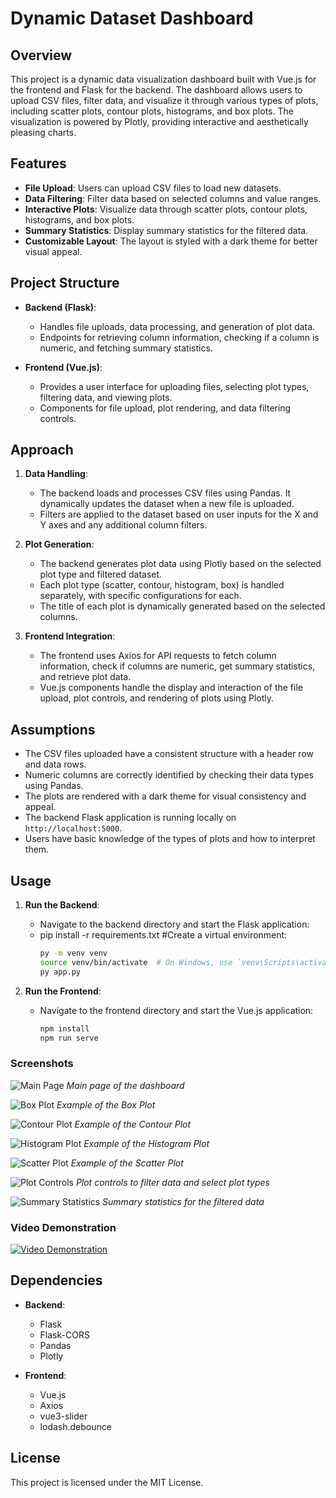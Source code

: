 # Dynamic Dataset Dashboard

## Overview
This project is a dynamic data visualization dashboard built with Vue.js for the frontend and Flask for the backend. The dashboard allows users to upload CSV files, filter data, and visualize it through various types of plots, including scatter plots, contour plots, histograms, and box plots. The visualization is powered by Plotly, providing interactive and aesthetically pleasing charts.

## Features
- **File Upload**: Users can upload CSV files to load new datasets.
- **Data Filtering**: Filter data based on selected columns and value ranges.
- **Interactive Plots**: Visualize data through scatter plots, contour plots, histograms, and box plots.
- **Summary Statistics**: Display summary statistics for the filtered data.
- **Customizable Layout**: The layout is styled with a dark theme for better visual appeal.

## Project Structure

- **Backend (Flask)**: 
  - Handles file uploads, data processing, and generation of plot data.
  - Endpoints for retrieving column information, checking if a column is numeric, and fetching summary statistics.
  
- **Frontend (Vue.js)**:
  - Provides a user interface for uploading files, selecting plot types, filtering data, and viewing plots.
  - Components for file upload, plot rendering, and data filtering controls.

## Approach

1. **Data Handling**: 
   - The backend loads and processes CSV files using Pandas. It dynamically updates the dataset when a new file is uploaded.
   - Filters are applied to the dataset based on user inputs for the X and Y axes and any additional column filters.

2. **Plot Generation**:
   - The backend generates plot data using Plotly based on the selected plot type and filtered dataset.
   - Each plot type (scatter, contour, histogram, box) is handled separately, with specific configurations for each.
   - The title of each plot is dynamically generated based on the selected columns.

3. **Frontend Integration**:
   - The frontend uses Axios for API requests to fetch column information, check if columns are numeric, get summary statistics, and retrieve plot data.
   - Vue.js components handle the display and interaction of the file upload, plot controls, and rendering of plots using Plotly.

## Assumptions

- The CSV files uploaded have a consistent structure with a header row and data rows.
- Numeric columns are correctly identified by checking their data types using Pandas.
- The plots are rendered with a dark theme for visual consistency and appeal.
- The backend Flask application is running locally on `http://localhost:5000`.
- Users have basic knowledge of the types of plots and how to interpret them.

## Usage

1. **Run the Backend**:
   - Navigate to the backend directory and start the Flask application:
   - pip install -r requirements.txt
    #Create a virtual environment:
     ```bash
     py -m venv venv
     source venv/bin/activate  # On Windows, use `venv\Scripts\activate`
     py app.py
     ```

2. **Run the Frontend**:
   - Navigate to the frontend directory and start the Vue.js application:
     ```bash
     npm install
     npm run serve
     ```
### Screenshots
![Main Page](media/main_page.png)
*Main page of the dashboard*

![Box Plot](media/box_plot.png)
*Example of the Box Plot*

![Contour Plot](media/countour_plot.png)
*Example of the Contour Plot*

![Histogram Plot](media/histogram_plot.png)
*Example of the Histogram Plot*

![Scatter Plot](media/scatter_plot.png)
*Example of the Scatter Plot*

![Plot Controls](media/plot_controls.png)
*Plot controls to filter data and select plot types*

![Summary Statistics](media/summary.png)
*Summary statistics for the filtered data*

### Video Demonstration
[![Video Demonstration](https://img.youtube.com/vi/HkbNFkFy2Tk/0.jpg)](https://www.youtube.com/watch?v=HkbNFkFy2Tk&ab_channel=RodrigoFaé)

## Dependencies

- **Backend**:
  - Flask
  - Flask-CORS
  - Pandas
  - Plotly

- **Frontend**:
  - Vue.js
  - Axios
  - vue3-slider
  - lodash.debounce

## License
This project is licensed under the MIT License.
